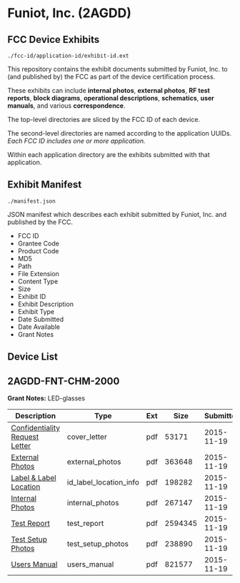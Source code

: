 # Funiot, Inc. (2AGDD)
## FCC Device Exhibits

```
./fcc-id/application-id/exhibit-id.ext
```

This repository contains the exhibit documents submitted by Funiot, Inc. to (and published by) the FCC as part of the device certification process.

These exhibits can include **internal photos**, **external photos**, **RF test reports**, **block diagrams**, **operational descriptions**, **schematics**, **user manuals**, and various **correspondence**.

The top-level directories are sliced by the FCC ID of each device.

The second-level directories are named according to the application UUIDs. *Each FCC ID includes one or more application.*

Within each application directory are the exhibits submitted with that application. 

## Exhibit Manifest

```
./manifest.json
```

JSON manifest which describes each exhibit submitted by Funiot, Inc. and published by the FCC.

- FCC ID
- Grantee Code
- Product Code
- MD5
- Path
- File Extension
- Content Type
- Size
- Exhibit ID
- Exhibit Description
- Exhibit Type
- Date Submitted
- Date Available
- Grant Notes

## Device List
## 2AGDD-FNT-CHM-2000
**Grant Notes:** LED-glasses

| Description | Type | Ext | Size | Submitted | Available |
| ----------- | ---- | --- | ---- | --------- | --------- |
| [Confidentiality Request Letter](2AGDD-FNT-CHM-2000/e00eced7fc21cc878e40849b934eace0/2816741.pdf) | cover_letter | pdf | 53171 | 2015-11-19 | 2015-11-19 |
| [External Photos](2AGDD-FNT-CHM-2000/e00eced7fc21cc878e40849b934eace0/2816742.pdf) | external_photos | pdf | 363648 | 2015-11-19 | 2015-11-19 |
| [Label & Label Location](2AGDD-FNT-CHM-2000/e00eced7fc21cc878e40849b934eace0/2816744.pdf) | id_label_location_info | pdf | 198282 | 2015-11-19 | 2015-11-19 |
| [Internal Photos](2AGDD-FNT-CHM-2000/e00eced7fc21cc878e40849b934eace0/2816743.pdf) | internal_photos | pdf | 267147 | 2015-11-19 | 2015-11-19 |
| [Test Report](2AGDD-FNT-CHM-2000/e00eced7fc21cc878e40849b934eace0/2816746.pdf) | test_report | pdf | 2594345 | 2015-11-19 | 2015-11-19 |
| [Test Setup Photos](2AGDD-FNT-CHM-2000/e00eced7fc21cc878e40849b934eace0/2816747.pdf) | test_setup_photos | pdf | 238890 | 2015-11-19 | 2015-11-19 |
| [Users Manual](2AGDD-FNT-CHM-2000/e00eced7fc21cc878e40849b934eace0/2816745.pdf) | users_manual | pdf | 821577 | 2015-11-19 | 2015-11-19 |
